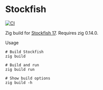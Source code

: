 # Stockfish

[![CI](https://github.com/jcalabro/stockfish/actions/workflows/zig-build.yml/badge.svg)](https://github.com/jcalabro/stockfish/actions/workflows/zig-build.yml)

Zig build for [Stockfish 17](https://github.com/official-stockfish/Stockfish/tree/sf_17). Requires zig 0.14.0.

Usage

```
# Build Stockfish
zig build

# Build and run
zig build run

# Show build options
zig build -h
```
